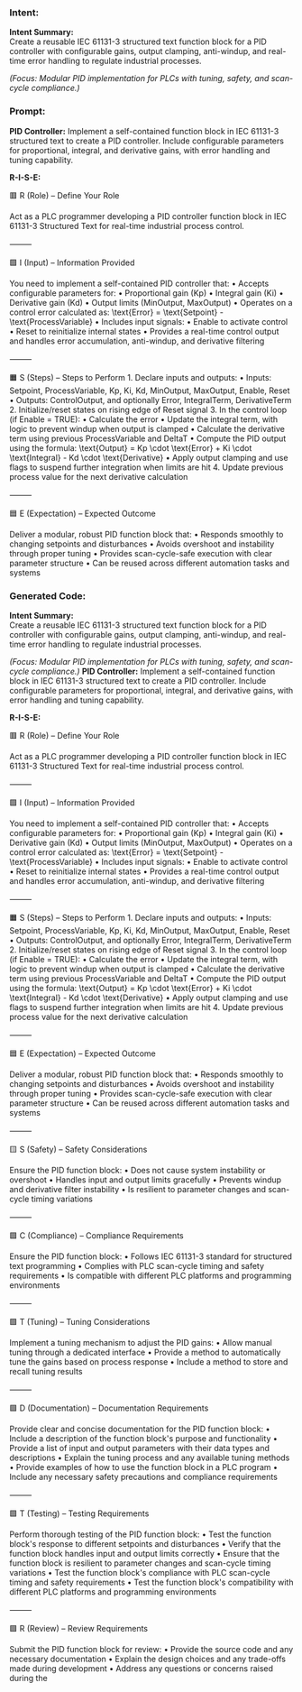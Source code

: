 ### Intent:
**Intent Summary:**  
Create a reusable IEC 61131-3 structured text function block for a PID controller with configurable gains, output clamping, anti-windup, and real-time error handling to regulate industrial processes.  

*(Focus: Modular PID implementation for PLCs with tuning, safety, and scan-cycle compliance.)*

### Prompt:
**PID Controller:**
Implement a self-contained function block in IEC 61131-3 structured text to create a PID controller. Include configurable parameters for proportional, integral, and derivative gains, with error handling and tuning capability.

**R-I-S-E:**

🟥 R (Role) – Define Your Role

Act as a PLC programmer developing a PID controller function block in IEC 61131-3 Structured Text for real-time industrial process control.

⸻

🟩 I (Input) – Information Provided

You need to implement a self-contained PID controller that:
	•	Accepts configurable parameters for:
	•	Proportional gain (Kp)
	•	Integral gain (Ki)
	•	Derivative gain (Kd)
	•	Output limits (MinOutput, MaxOutput)
	•	Operates on a control error calculated as:
\text{Error} = \text{Setpoint} - \text{ProcessVariable}
	•	Includes input signals:
	•	Enable to activate control
	•	Reset to reinitialize internal states
	•	Provides a real-time control output and handles error accumulation, anti-windup, and derivative filtering

⸻

🟧 S (Steps) – Steps to Perform
	1.	Declare inputs and outputs:
	•	Inputs: Setpoint, ProcessVariable, Kp, Ki, Kd, MinOutput, MaxOutput, Enable, Reset
	•	Outputs: ControlOutput, and optionally Error, IntegralTerm, DerivativeTerm
	2.	Initialize/reset states on rising edge of Reset signal
	3.	In the control loop (if Enable = TRUE):
	•	Calculate the error
	•	Update the integral term, with logic to prevent windup when output is clamped
	•	Calculate the derivative term using previous ProcessVariable and DeltaT
	•	Compute the PID output using the formula:
\text{Output} = Kp \cdot \text{Error} + Ki \cdot \text{Integral} - Kd \cdot \text{Derivative}
	•	Apply output clamping and use flags to suspend further integration when limits are hit
	4.	Update previous process value for the next derivative calculation

⸻

🟦 E (Expectation) – Expected Outcome

Deliver a modular, robust PID function block that:
	•	Responds smoothly to changing setpoints and disturbances
	•	Avoids overshoot and instability through proper tuning
	•	Provides scan-cycle-safe execution with clear parameter structure
	•	Can be reused across different automation tasks and systems

### Generated Code:
**Intent Summary:**  
Create a reusable IEC 61131-3 structured text function block for a PID controller with configurable gains, output clamping, anti-windup, and real-time error handling to regulate industrial processes.  

*(Focus: Modular PID implementation for PLCs with tuning, safety, and scan-cycle compliance.)*
**PID Controller:**
Implement a self-contained function block in IEC 61131-3 structured text to create a PID controller. Include configurable parameters for proportional, integral, and derivative gains, with error handling and tuning capability.

**R-I-S-E:**

🟥 R (Role) – Define Your Role

Act as a PLC programmer developing a PID controller function block in IEC 61131-3 Structured Text for real-time industrial process control.

⸻

🟩 I (Input) – Information Provided

You need to implement a self-contained PID controller that:
	•	Accepts configurable parameters for:
	•	Proportional gain (Kp)
	•	Integral gain (Ki)
	•	Derivative gain (Kd)
	•	Output limits (MinOutput, MaxOutput)
	•	Operates on a control error calculated as:
\text{Error} = \text{Setpoint} - \text{ProcessVariable}
	•	Includes input signals:
	•	Enable to activate control
	•	Reset to reinitialize internal states
	•	Provides a real-time control output and handles error accumulation, anti-windup, and derivative filtering

⸻

🟧 S (Steps) – Steps to Perform
	1.	Declare inputs and outputs:
	•	Inputs: Setpoint, ProcessVariable, Kp, Ki, Kd, MinOutput, MaxOutput, Enable, Reset
	•	Outputs: ControlOutput, and optionally Error, IntegralTerm, DerivativeTerm
	2.	Initialize/reset states on rising edge of Reset signal
	3.	In the control loop (if Enable = TRUE):
	•	Calculate the error
	•	Update the integral term, with logic to prevent windup when output is clamped
	•	Calculate the derivative term using previous ProcessVariable and DeltaT
	•	Compute the PID output using the formula:
\text{Output} = Kp \cdot \text{Error} + Ki \cdot \text{Integral} - Kd \cdot \text{Derivative}
	•	Apply output clamping and use flags to suspend further integration when limits are hit
	4.	Update previous process value for the next derivative calculation

⸻

🟦 E (Expectation) – Expected Outcome

Deliver a modular, robust PID function block that:
	•	Responds smoothly to changing setpoints and disturbances
	•	Avoids overshoot and instability through proper tuning
	•	Provides scan-cycle-safe execution with clear parameter structure
	•	Can be reused across different automation tasks and systems

⸻

🟨 S (Safety) – Safety Considerations

Ensure the PID function block:
	•	Does not cause system instability or overshoot
	•	Handles input and output limits gracefully
	•	Prevents windup and derivative filter instability
	•	Is resilient to parameter changes and scan-cycle timing variations

⸻

🟩 C (Compliance) – Compliance Requirements

Ensure the PID function block:
	•	Follows IEC 61131-3 standard for structured text programming
	•	Complies with PLC scan-cycle timing and safety requirements
	•	Is compatible with different PLC platforms and programming environments

⸻

🟩 T (Tuning) – Tuning Considerations

Implement a tuning mechanism to adjust the PID gains:
	•	Allow manual tuning through a dedicated interface
	•	Provide a method to automatically tune the gains based on process response
	•	Include a method to store and recall tuning results

⸻

🟩 D (Documentation) – Documentation Requirements

Provide clear and concise documentation for the PID function block:
	•	Include a description of the function block's purpose and functionality
	•	Provide a list of input and output parameters with their data types and descriptions
	•	Explain the tuning process and any available tuning methods
	•	Provide examples of how to use the function block in a PLC program
	•	Include any necessary safety precautions and compliance requirements

⸻

🟩 T (Testing) – Testing Requirements

Perform thorough testing of the PID function block:
	•	Test the function block's response to different setpoints and disturbances
	•	Verify that the function block handles input and output limits correctly
	•	Ensure that the function block is resilient to parameter changes and scan-cycle timing variations
	•	Test the function block's compliance with PLC scan-cycle timing and safety requirements
	•	Test the function block's compatibility with different PLC platforms and programming environments

⸻

🟩 R (Review) – Review Requirements

Submit the PID function block for review:
	•	Provide the source code and any necessary documentation
	•	Explain the design choices and any trade-offs made during development
	•	Address any questions or concerns raised during the
